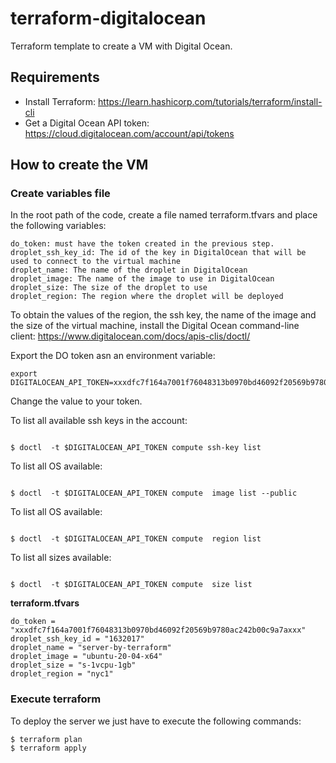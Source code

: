 # terraform-digitalocean
Terraform template to create a VM with Digital Ocean.

## Requirements

- Install Terraform:  https://learn.hashicorp.com/tutorials/terraform/install-cli
- Get a Digital Ocean API token: https://cloud.digitalocean.com/account/api/tokens


## How to create the VM

### Create variables file
In the root path of the code, create a file named terraform.tfvars and place the following variables:


```
do_token: must have the token created in the previous step.
droplet_ssh_key_id: The id of the key in DigitalOcean that will be used to connect to the virtual machine
droplet_name: The name of the droplet in DigitalOcean
droplet_image: The name of the image to use in DigitalOcean
droplet_size: The size of the droplet to use
droplet_region: The region where the droplet will be deployed

```

To obtain the values of the region, the ssh key, the name  of the image and the size of the virtual machine, install the Digital Ocean command-line client: https://www.digitalocean.com/docs/apis-clis/doctl/

Export the DO token asn an environment variable:
```
export DIGITALOCEAN_API_TOKEN=xxxdfc7f164a7001f76048313b0970bd46092f20569b9780ac242b00c9a7axxx
```

Change the value to your token.


To list all available ssh keys in the account:
```

$ doctl  -t $DIGITALOCEAN_API_TOKEN compute ssh-key list
```


To list all OS available:
```

$ doctl  -t $DIGITALOCEAN_API_TOKEN compute  image list --public
```


To list all OS available:
```

$ doctl  -t $DIGITALOCEAN_API_TOKEN compute  region list
```


To list all sizes available:
```

$ doctl  -t $DIGITALOCEAN_API_TOKEN compute  size list
```

**terraform.tfvars**
```
do_token = "xxxdfc7f164a7001f76048313b0970bd46092f20569b9780ac242b00c9a7axxx"
droplet_ssh_key_id = "1632017"
droplet_name = "server-by-terraform"
droplet_image = "ubuntu-20-04-x64"
droplet_size = "s-1vcpu-1gb"
droplet_region = "nyc1"
```

### Execute terraform


To deploy the server we just have to execute the following commands:

```
$ terraform plan
$ terraform apply
```
